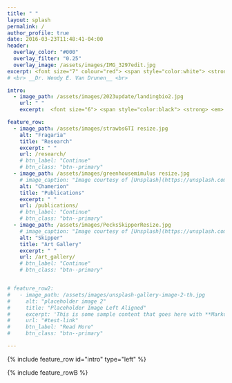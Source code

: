 ```yaml
---
title: " "
layout: splash
permalink: /
author_profile: true
date: 2016-03-23T11:48:41-04:00
header:
  overlay_color: "#000"
  overlay_filter: "0.25"
  overlay_image: /assets/images/IMG_3297edit.jpg
excerpt: <font size="7" colour="red"> <span style="color:white"> <strong>Dr. Wendy E. Van Drunen</strong> </span> </font> <br> Evolutionary Ecologist, PhD <br> Botanical & Natural History Artist
# <br> __Dr. Wendy E. Van Drunen__ <br>

intro:
  - image_path: /assets/images/2023update/landingbio2.jpg
    url: " "
    excerpt:  <font size="6"> <span style="color:black"> <strong> <em> Check out my new website ([evoecoart.com](www.evoecoart.com)) </em> </strong> </span> </font> <br> <font size="4"> I'm Wendy, an evolutionary ecologist and botanical/natural history artist. </font> <br> <br> <font size="4"> Since I was young, I've always loved both science and art. But, as is the case for so many of us, in university I ended up studying science. I pursued a B.Sc. joint major in Physics & Biology, and in my last year I found myself in a course on plant evolution, simply because it fit into my class schedule. My friends, that was it. I was done for. I was hooked on plants. </font> <br> <br> <font size="4">  I went on to complete my M.Sc. at Trent University studying the evolution of plant reproductive strategies, and then a PhD at the University of Guelph where I got into the wonderful world of polyploid ecology and evolution. From there it was on to Queen's University for a two-year postdoctoral fellowship, followed by another postdoc position at the University of Toronto Mississauga. If you'd like to know more about my academic work, you can read about my projects on the Research and Publications pages. </font> <br> <br> <font size="4">  By this time art had fallen by the wayside for nearly 15 years. But following some big life upsets and changes in 2021-2022, I suddenly felt the urge to start painting again as a way to calm my heart. I picked up my first set of watercolours, and what better subjects to paint than my lovely plants? Here I discovered that botanical illustration was indeed A Thing, and I enrolled in an online certificate course by the Royal Botanic Gardens Edinburgh. </font> <br> <br> <font size="4"> And so begins the next chapter of my life. I am on a journey to find out where to go from here, and how I can satisfy both my scientific and artistic sides. For now, I am creating artwork in which I emphasize the ecological and evolutionary stories of plants. I love to be able to use my paintings for science communication, to raise awareness of the central role that plants play in both natural ecosystems and in human society. Plants are always shaping our world around us, though we may not always realize it, and I aim to highlight the personal connections we all have with plants in our everyday lives. Check out some of my artwork on the Art Gallery page! </font> <br> <br>  

feature_row:
  - image_path: /assets/images/strawbsGTI resize.jpg
    alt: "Fragaria"
    title: "Research"
    excerpt: " "
    url: /research/
    # btn_label: "Continue"
    # btn_class: "btn--primary"
  - image_path: /assets/images/greenhousemimulus resize.jpg
    # image_caption: "Image courtesy of [Unsplash](https://unsplash.com/)"
    alt: "Chamerion"
    title: "Publications"
    excerpt: " "
    url: /publications/
    # btn_label: "Continue"
    # btn_class: "btn--primary"
  - image_path: /assets/images/PecksSkipperResize.jpg
    # image_caption: "Image courtesy of [Unsplash](https://unsplash.com/)"
    alt: "Skipper"
    title: "Art Gallery"
    excerpt: " "
    url: /art_gallery/
    # btn_label: "Continue"
    # btn_class: "btn--primary"


# feature_row2:
#   - image_path: /assets/images/unsplash-gallery-image-2-th.jpg
#     alt: "placeholder image 2"
#     title: "Placeholder Image Left Aligned"
#     excerpt: 'This is some sample content that goes here with **Markdown** formatting. Left aligned with `type="left"`'
#     url: "#test-link"
#     btn_label: "Read More"
#     btn_class: "btn--primary"

---
```



{% include feature_row id="intro" type="left" %}

{% include feature_rowB %}

<!-- {% include figure image_path="/assets/images/20201028_094702_HDR (2).jpg" caption="This is a figure caption." %}

{% include feature_row id="feature_row2" type="left" %}

{% include feature_row id="feature_row3" type="right" %}

{% include feature_row id="feature_row4" type="center" %} -->
